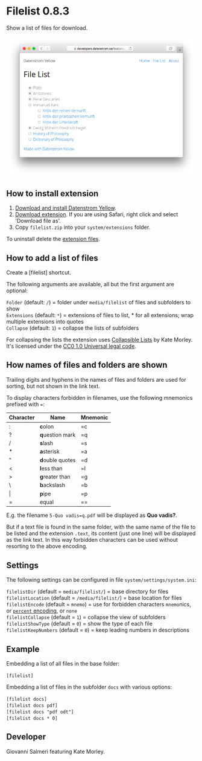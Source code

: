 # Filelist 0.8.3

Show a list of files for download.

![Screenshot](filelist-screenshot.png?raw=true)

## How to install extension

1. [Download and install Datenstrom Yellow](https://github.com/datenstrom/yellow/).
2. [Download extension](../../archive/master.zip). If you are using Safari, right click and select 'Download file as'.
3. Copy `filelist.zip` into your `system/extensions` folder.

To uninstall delete the [extension files](extension.ini).

## How to add a list of files

Create a [filelist] shortcut.

The following arguments are available, all but the first argument are optional:

`Folder` (default: `/`) = folder under `media/filelist` of files and subfolders to show  
`Extensions` (default: `*`) = extensions of files to list, \* for all extensions; wrap multiple extensions into quotes   
`Collapse` (default: `1`) = collapse the lists of subfolders  

For collapsing the lists the extension uses [Collapsible Lists](http://code.iamkate.com/javascript/collapsible-lists/) by Kate Morley. It's licensed under the [CC0 1.0 Universal legal code](http://creativecommons.org/publicdomain/zero/1.0/legalcode).

## How names of files and folders are shown

Trailing digits and hyphens in the names of files and folders are used for sorting, but not shown in the link text.

To display characters forbidden in filenames, use the following mnemonics prefixed with `=`:

| Character | Name | Mnemonic |
|---|---|---|
| : | **c**olon | =c |
| ? | **q**uestion mark | =q |
| / | **s**lash | =s |
| * | **a**sterisk | =a |
| " | **d**ouble quotes | =d |
| < | **l**ess than | =l |
| > | **g**reater than | =g |
| \\ | **b**ackslash | =b |
| \| | **p**ipe | =p |
| = | equal | == |

E.g. the filename `5-Quo vadis=q.pdf` will be displayed as **Quo vadis?**.

But if a text file is found in the same folder, with the same name of the file to be listed and the extension `.text`, its content (just one line) will be displayed as the link text. In this way forbidden characters can be used without resorting to the above encoding.

## Settings

The following settings can be configured in file `system/settings/system.ini`:

`filelistDir` (default = `media/filelist/`) = base directory for files   
`filelistLocation` (default = `/media/filelist/`) = base location for files   
`filelistEncode` (default = `mnemo`) = use for forbidden characters `mnemo`nics, or [`percent` encoding](https://en.wikipedia.org/wiki/Percent-encoding), or `none`   
`filelistCollapse` (default = `1`) = collapse the view of subfolders   
`filelistShowType` (default = `0`) = show the type of each file   
`filelistKeepNumbers` (default = `0`) = keep leading numbers in descriptions   

## Example

Embedding a list of all files in the base folder:

`[filelist]`

Embedding a list of files in the subfolder `docs` with various options:

`[filelist docs]`   
`[filelist docs pdf]`   
`[filelist docs "pdf odt"]`   
`[filelist docs * 0]`   

## Developer

Giovanni Salmeri featuring Kate Morley.
